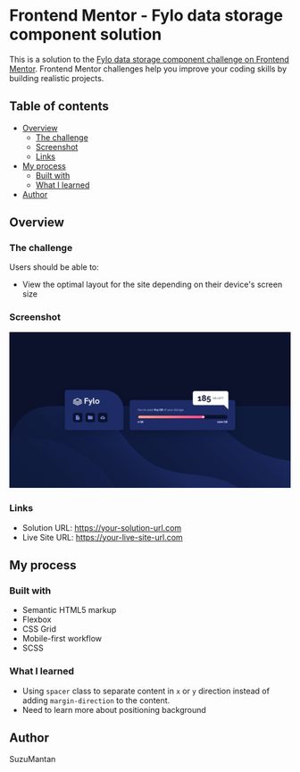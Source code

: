 # Frontend Mentor - Fylo data storage component solution

This is a solution to the [Fylo data storage component challenge on Frontend Mentor](https://www.frontendmentor.io/challenges/fylo-data-storage-component-1dZPRbV5n). Frontend Mentor challenges help you improve your coding skills by building realistic projects.

## Table of contents

- [Overview](#overview)
  - [The challenge](#the-challenge)
  - [Screenshot](#screenshot)
  - [Links](#links)
- [My process](#my-process)
  - [Built with](#built-with)
  - [What I learned](#what-i-learned)
- [Author](#author)

## Overview

### The challenge

Users should be able to:

- View the optimal layout for the site depending on their device's screen size

### Screenshot

![](./screenshot.jpg)

### Links

- Solution URL: https://your-solution-url.com
- Live Site URL: https://your-live-site-url.com

## My process

### Built with

- Semantic HTML5 markup
- Flexbox
- CSS Grid
- Mobile-first workflow
- SCSS

### What I learned

- Using `spacer` class to separate content in `x` or `y` direction instead of adding `margin-direction` to the content.
- Need to learn more about positioning background

## Author

SuzuMantan
